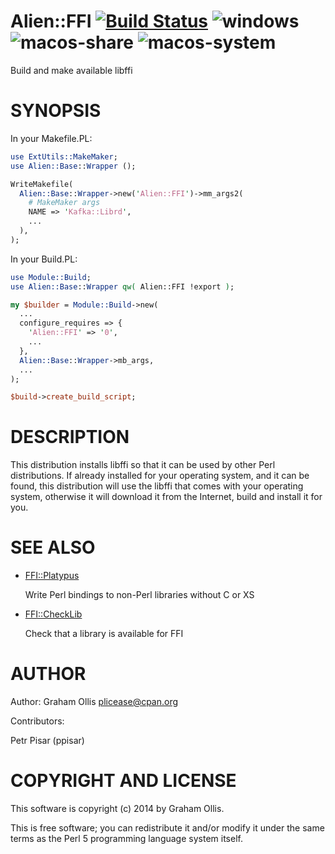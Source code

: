 # Alien::FFI [![Build Status](https://travis-ci.org/Perl5-FFI/Alien-FFI.svg)](http://travis-ci.org/Perl5-FFI/Alien-FFI) ![windows](https://github.com/Perl5-FFI/Alien-FFI/workflows/windows/badge.svg) ![macos-share](https://github.com/Perl5-FFI/Alien-FFI/workflows/macos-share/badge.svg) ![macos-system](https://github.com/Perl5-FFI/Alien-FFI/workflows/macos-system/badge.svg)

Build and make available libffi

# SYNOPSIS

In your Makefile.PL:

```perl
use ExtUtils::MakeMaker;
use Alien::Base::Wrapper ();

WriteMakefile(
  Alien::Base::Wrapper->new('Alien::FFI')->mm_args2(
    # MakeMaker args
    NAME => 'Kafka::Librd',
    ...
  ),
);
```

In your Build.PL:

```perl
use Module::Build;
use Alien::Base::Wrapper qw( Alien::FFI !export );

my $builder = Module::Build->new(
  ...
  configure_requires => {
    'Alien::FFI' => '0',
    ...
  },
  Alien::Base::Wrapper->mb_args,
  ...
);

$build->create_build_script;
```

# DESCRIPTION

This distribution installs libffi so that it can be used by other Perl distributions.  If already
installed for your operating system, and it can be found, this distribution will use the libffi
that comes with your operating system, otherwise it will download it from the Internet, build and
install it for you.

# SEE ALSO

- [FFI::Platypus](https://metacpan.org/pod/FFI::Platypus)

    Write Perl bindings to non-Perl libraries without C or XS

- [FFI::CheckLib](https://metacpan.org/pod/FFI::CheckLib)

    Check that a library is available for FFI

# AUTHOR

Author: Graham Ollis <plicease@cpan.org>

Contributors:

Petr Pisar (ppisar)

# COPYRIGHT AND LICENSE

This software is copyright (c) 2014 by Graham Ollis.

This is free software; you can redistribute it and/or modify it under
the same terms as the Perl 5 programming language system itself.
